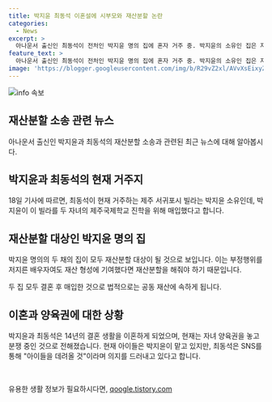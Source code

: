```yaml
---
title: 박지윤 최동석 이혼설에 시부모와 재산분할 논란
categories:
  - News
excerpt: >
  아나운서 출신인 최동석이 전처인 박지윤 명의 집에 혼자 거주 중. 박지윤의 소유인 집은 자녀의 학교 근처에 위치하며, 최동석 부모도 박지윤 명의 집에서 거주. 이들의 재산분할 문제가 논의될 전망이며, 부정행위 여부와 상관없이 재산분할은 각자의 기여도에 따라 결정됨. 14년 동안 결혼했지만 지난해 이혼한 뒤 자녀 양육 문제로 분쟁 중. 최동석은 자녀를 데려올 의지를 SNS를 통해 표명하며 이에 대한 관심이 높아지고 있음.
feature_text: >
  아나운서 출신인 최동석이 전처인 박지윤 명의 집에 혼자 거주 중. 박지윤의 소유인 집은 자녀의 학교 근처에 위치하며, 최동석 부모도 박지윤 명의 집에서 거주. 이들의 재산분할 문제가 논의될 전망이며, 부정행위 여부와 상관없이 재산분할은 각자의 기여도에 따라 결정됨. 14년 동안 결혼했지만 지난해 이혼한 뒤 자녀 양육 문제로 분쟁 중. 최동석은 자녀를 데려올 의지를 SNS를 통해 표명하며 이에 대한 관심이 높아지고 있음.
image: 'https://blogger.googleusercontent.com/img/b/R29vZ2xl/AVvXsEixyZcFfHzMRdzZMjFBmAUKJYCLCGyLL1o632UiGVXcaFdKo_bkvkuCioo0uUKlGfBVcT3P84aROyZIXSBEx3Aw5nCQ3pTgDom1WDC4m8eifvWiAmWEEVb4x6G_l8C0QH225ldMjyaFvpxGEBGNO37VmDTDMHGhJPq73UglMfDca1-0aw/s1600/blogspot.png'
---
```


<p><img src="https://blogger.googleusercontent.com/img/b/R29vZ2xl/AVvXsEixyZcFfHzMRdzZMjFBmAUKJYCLCGyLL1o632UiGVXcaFdKo_bkvkuCioo0uUKlGfBVcT3P84aROyZIXSBEx3Aw5nCQ3pTgDom1WDC4m8eifvWiAmWEEVb4x6G_l8C0QH225ldMjyaFvpxGEBGNO37VmDTDMHGhJPq73UglMfDca1-0aw/s1600/blogspot.png" alt="info 속보" /></p>

<h2 data-ke-size="size26">재산분할 소송 관련 뉴스</h2>

<p data-ke-size="size16">아나운서 출신인 박지윤과 최동석의 재산분할 소송과 관련된 최근 뉴스에 대해 알아봅시다.</p>

<h2 data-ke-size="size24">박지윤과 최동석의 현재 거주지</h2>

<p data-ke-size="size16">18일 기사에 따르면, 최동석이 현재 거주하는 제주 서귀포시 빌라는 박지윤 소유인데, 박지윤이 이 빌라를 두 자녀의 제주국제학교 진학을 위해 매입했다고 합니다.</p>

<h2 data-ke-size="size24">재산분할 대상인 박지윤 명의 집</h2>

<p data-ke-size="size16">박지윤 명의의 두 채의 집이 모두 재산분할 대상이 될 것으로 보입니다. 이는 부정행위를 저지른 배우자여도 재산 형성에 기여했다면 재산분할을 해줘야 하기 때문입니다.</p>

<p data-ke-size="size16">두 집 모두 결혼 후 매입한 것으로 법적으로는 공동 재산에 속하게 됩니다.</p>

<h2 data-ke-size="size24">이혼과 양육권에 대한 상황</h2>

<p data-ke-size="size16">박지윤과 최동석은 14년의 결혼 생활을 이혼하게 되었으며, 현재는 자녀 양육권을 놓고 분쟁 중인 것으로 전해졌습니다. 현재 아이들은 박지윤이 맡고 있지만, 최동석은 SNS를 통해 "아이들을 데려올 것"이라며 의지를 드러내고 있다고 합니다.</p>

<p data-ke-size="size16">&nbsp;</p>
유용한 생활 정보가 필요하시다면, <a href="https://qoogle.tistory.com" rel="dofollow">qoogle.tistory.com</a>


